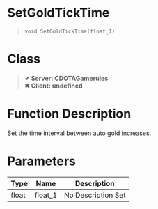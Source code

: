 # SetGoldTickTime
> `void SetGoldTickTime(float_1)`
# Class
> __✔ Server: CDOTAGamerules__  
> __✖ Client: undefined__  
# Function Description
Set the time interval between auto gold increases.
# Parameters
Type|Name|Description
--|--|--
float|float_1|No Description Set
